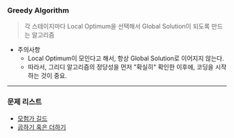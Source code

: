 ### Greedy Algorithm
> 각 스테이지마다 Local Optimum을 선택해서 Global Solution이 되도록 만드는 알고리즘

* 주의사항
  * Local Optimum이 모인다고 해서, 항상 Global Solution로 이어지지 않는다.
  * 따라서, 그리디 알고리즘의 정당성을 먼저 "확실히" 확인한 이후에, 코딩을 시작하는 것이 중요.

<hr>

### 문제 리스트

* [모험가 길드](https://github.com/PoSungKim/algorithm_review/blob/master/greedy/1.%EB%AA%A8%ED%97%98%EA%B0%80%EA%B8%B8%EB%93%9C.md)
* [곱하기 혹은 더하기](https://github.com/PoSungKim/algorithm_review/blob/master/greedy/2.%EA%B3%B1%ED%95%98%EA%B8%B0%ED%98%B9%EC%9D%80%EB%8D%94%ED%95%98%EA%B8%B0.md)
